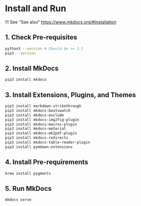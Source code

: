 # Install and Run

!!! See "See also"
    <https://www.mkdocs.org/#installation>

## 1. Check Pre-requisites

```bash
python3 --version # Should be >= 3.5
pip3 --version 
```

## 2. Install MkDocs

```bash
pip3 install mkdocs
```

## 3. Install Extensions, Plugins, and Themes

```bash
pip3 install markdown-strikethrough
pip3 install mkdocs-bootswatch
pip3 install mkdocs-exclude
pip3 install mkdocs-img2fig-plugin
pip3 install mkdocs-macros-plugin
pip3 install mkdocs-material
pip3 install mkdocs-mk2pdf-plugin
pip3 install mkdocs-redirects
pip3 install mkdocs-table-reader-plugin
pip3 install pymdown-extensions
```

## 4. Install Pre-requirements

```bash
brew install pygments
```


## 5. Run MkDocs

```bash
mkdocs serve
```
